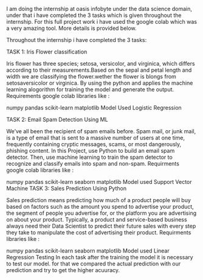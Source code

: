 I am doing the internship at oasis infobyte under the data science domain, under that i have completed the 3 tasks which is given throughout the internship. For this full project work i have used the google colab which was a very amazing tool. More details is provided below.

Throughout the internship i have completed the 3 tasks:

TASK 1: Iris Flower classification

Iris flower has three species; setosa, versicolor, and virginica, which differs according to their measurements.Based on the sepal and petal length and width we are classifying the flower.wether the flower is blongs from setosaversicolor or virginica. By using the python and applies the machine learning alogorithm for training the model and generate the output. Requirements google colab libraries like :

numpy
pandas
scikit-learn
matplotlib Model Used
Logistic Regression

TASK 2: Email Spam Detection Using ML

We’ve all been the recipient of spam emails before. Spam mail, or junk mail, is a type of email that is sent to a massive number of users at one time, frequently containing cryptic messages, scams, or most dangerously, phishing content. In this Project, use Python to build an email spam detector. Then, use machine learning to train the spam detector to recognize and classify emails into spam and non-spam. Requirments google colab libraries like :

numpy
pandas
scikit-learn
seaborn
matplotlib Model used
Support Vector Machine
TASK 3: Sales Prediction Using Python

Sales prediction means predicting how much of a product people will buy based on factors such as the amount you spend to advertise your product, the segment of people you advertise for, or the platform you are advertising on about your product. Typically, a product and service-based business always need their Data Scientist to predict their future sales with every step they take to manipulate the cost of advertising their product. Requirments libraries like :

numpy
pandas
scikit-learn
seaborn
matplotlib Model used
Linear Regression
Testing In each task after the training the model it is necessary to test our model. for that we compared the actual prediction with our prediction and try to get the higher acuuracy.
